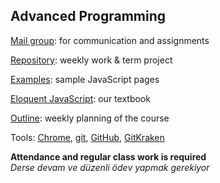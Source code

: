﻿## Advanced Programming

[Mail group](https://groups.google.com/forum/#!forum/fsmvu-mae/join): for communication and assignments

[Repository](https://github.com/maeyler/305/): weekly work & term project

[Examples](https://maeyler.github.io/JS/): sample JavaScript pages

[Eloquent JavaScript](http://eloquentjavascript.net/): our textbook

[Outline](Course_outline.md): weekly planning of the course

Tools: [Chrome](https://wikiwand.com/en/Google_Chrome), [git](https://wikiwand.com/en/Git), [GitHub](https://github.com/), [GitKraken](https://gitkraken.com/)


**Attendance and regular class work is required** <br>
_Derse devam ve düzenli ödev yapmak gerekiyor_


